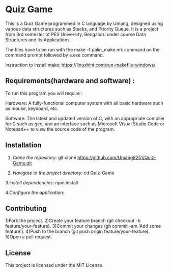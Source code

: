 # Quiz Game
This is a Quiz Game programmed in C language by Umang, designed using various data structures such as Stacks, and Priority Queue. It is a project from 3rd semester of PES University, Bengaluru under course Data Structures and its Applications.

The files have to be run with the make -f palin_make.mk command on the command prompt followed by a.exe command.

Instruction to install make: https://linuxhint.com/run-makefile-windows/

## Requirements(hardware and software) :

To run this program you will require :

Hardware: A fully-functional computer system with all basic hardware such as mouse, keyboard, etc.
 
Software: The latest and updated version of C, with an appropriate compiler for C such as gcc, and an interface such as Microsoft Visual Studio Code or Notepad++ to view the source code of the program.

## Installation

1. *Clone the repository:*
   git clone https://github.com/Umang8251/Quiz-Game.git

2. *Navigate to the project directory:*
     cd Quiz-Game

3.*Install dependencies:*
     npm install

4.*Configure the application:*


## Contributing

1)Fork the project.
2)Create your feature branch (git checkout -b feature/your-feature).
3)Commit your changes (git commit -am 'Add some feature').
4)Push to the branch (git push origin feature/your-feature).
5)Open a pull request.

## License
This project is licensed under the MIT License.
